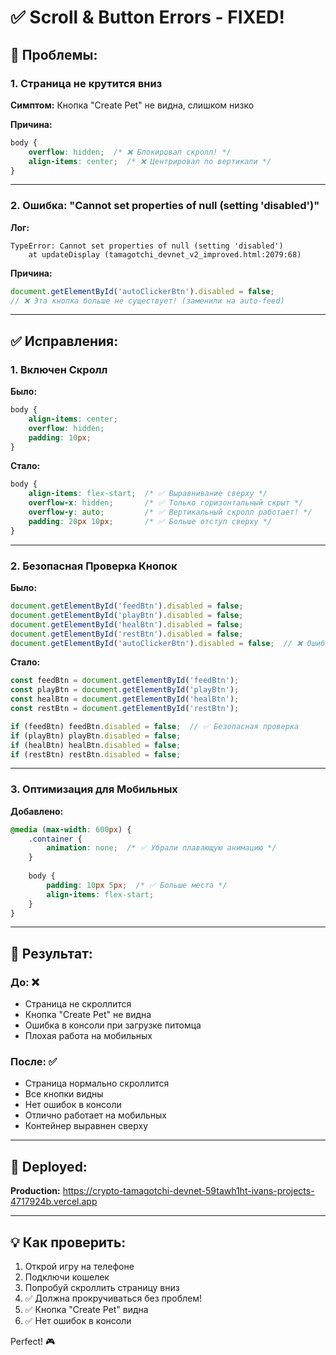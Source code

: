 # ✅ Scroll & Button Errors - FIXED!

## 🐛 Проблемы:

### 1. Страница не крутится вниз
**Симптом:** Кнопка "Create Pet" не видна, слишком низко

**Причина:**
```css
body {
    overflow: hidden;  /* ❌ Блокировал скролл! */
    align-items: center;  /* ❌ Центрировал по вертикали */
}
```

---

### 2. Ошибка: "Cannot set properties of null (setting 'disabled')"
**Лог:**
```
TypeError: Cannot set properties of null (setting 'disabled')
    at updateDisplay (tamagotchi_devnet_v2_improved.html:2079:68)
```

**Причина:**
```javascript
document.getElementById('autoClickerBtn').disabled = false;
// ❌ Эта кнопка больше не существует! (заменили на auto-feed)
```

---

## ✅ Исправления:

### 1. Включен Скролл
**Было:**
```css
body {
    align-items: center;
    overflow: hidden;
    padding: 10px;
}
```

**Стало:**
```css
body {
    align-items: flex-start;  /* ✅ Выравнивание сверху */
    overflow-x: hidden;       /* ✅ Только горизонтальный скрыт */
    overflow-y: auto;         /* ✅ Вертикальный скролл работает! */
    padding: 20px 10px;       /* ✅ Больше отступ сверху */
}
```

---

### 2. Безопасная Проверка Кнопок
**Было:**
```javascript
document.getElementById('feedBtn').disabled = false;
document.getElementById('playBtn').disabled = false;
document.getElementById('healBtn').disabled = false;
document.getElementById('restBtn').disabled = false;
document.getElementById('autoClickerBtn').disabled = false;  // ❌ Ошибка!
```

**Стало:**
```javascript
const feedBtn = document.getElementById('feedBtn');
const playBtn = document.getElementById('playBtn');
const healBtn = document.getElementById('healBtn');
const restBtn = document.getElementById('restBtn');

if (feedBtn) feedBtn.disabled = false;  // ✅ Безопасная проверка
if (playBtn) playBtn.disabled = false;
if (healBtn) healBtn.disabled = false;
if (restBtn) restBtn.disabled = false;
```

---

### 3. Оптимизация для Мобильных
**Добавлено:**
```css
@media (max-width: 600px) {
    .container {
        animation: none;  /* ✅ Убрали плавающую анимацию */
    }
    
    body {
        padding: 10px 5px;  /* ✅ Больше места */
        align-items: flex-start;
    }
}
```

---

## 🎉 Результат:

### До: ❌
- Страница не скроллится
- Кнопка "Create Pet" не видна
- Ошибка в консоли при загрузке питомца
- Плохая работа на мобильных

### После: ✅
- Страница нормально скроллится
- Все кнопки видны
- Нет ошибок в консоли
- Отлично работает на мобильных
- Контейнер выравнен сверху

---

## 🚀 Deployed:

**Production:** https://crypto-tamagotchi-devnet-59tawh1ht-ivans-projects-4717924b.vercel.app

---

## 💡 Как проверить:

1. Открой игру на телефоне
2. Подключи кошелек
3. Попробуй скроллить страницу вниз
4. ✅ Должна прокручиваться без проблем!
5. ✅ Кнопка "Create Pet" видна
6. ✅ Нет ошибок в консоли

Perfect! 🎮


